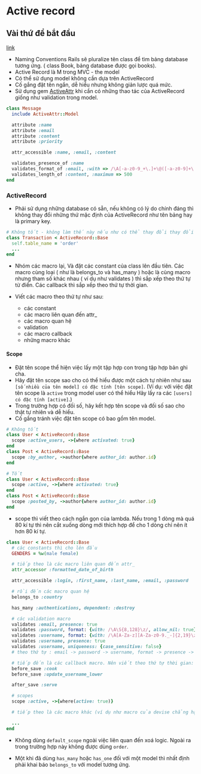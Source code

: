 # Active record 

## Vài thứ để bắt đầu
[link](https://github.com/cgriego/active_attr)
* Naming Conventions Rails sẽ pluralize tên class để tìm bảng database tương ứng. ( class Book, bảng database được gọi books).
* Active Record là M trong MVC - the model 
* Có thể sử dụng model không cần dựa trên ActiveRecord
* Cố gắng đặt tên ngắn, dễ hiểu nhưng không giản lược quá mức.
* Sử dụng gem [ActiveAttr](https://github.com/cgriego/active_attr) khi cần có những thao tác của ActiveRecord giống như validation trong model.

```ruby
class Message
  include ActiveAttr::Model

  attribute :name
  attribute :email
  attribute :content
  attribute :priority

  attr_accessible :name, :email, :content

  validates_presence_of :name
  validates_format_of :email, :with => /\A[-a-z0-9_+\.]+\@([-a-z0-9]+\.)+[a-z0-9]{2,4}\z/i
  validates_length_of :content, :maximum => 500
end
```

### ActiveRecord

* Phải sử dụng những database có sẵn, nếu không có lý do chính đáng thì không thay đổi những thứ mặc định của ActiveRecord như tên bảng hay là primary key.

```ruby
# Không tốt - không làm thế này nếu như có thể thay đổi thay đổi schema
class Transaction < ActiveRecord::Base
  self.table_name = 'order'
  ...
end
```

* Nhóm các macro lại, Và đặt các constant của class lên đầu tiên. Các macro cùng loại ( như là belongs_to và has_many ) hoặc là cùng macro nhưng tham số khác nhau ( ví dụ như validates ) thì sắp xếp theo thứ tự từ điển. Các callback thì sắp xếp theo thứ tự thời gian.

* Viết các macro theo thứ tự như sau:
  * các constant
  * các macro liên quan đến attr_
  * các macro quan hệ
  * validation
  * các macro callback
  * những macro khác

#### Scope
* Đặt tên scope thể hiện việc lấy một tập hợp con trong tập hợp bản ghi cha. 
* Hãy đặt tên scope sao cho có thể hiểu được một cách tự nhiên như sau 
`[số nhiều của tên model] có đặc tính [tên scope]`. 
(Ví dụ: với việc đặt tên scope là `active` trong model user có thể hiểu 
            Hãy lấy ra các `[users] có đặc tính [active]`.)
* Trong trường hợp có đối số, hãy kết hợp tên scope và đối số sao cho thật tự nhiên và dễ hiểu. 
* Cố gắng tránh việc đặt tên scope có bao gồm tên model. 

```ruby
# Không tốt
class User < ActiveRecord::Base
  scope :active_users, ->{where activated: true}
end
class Post < ActiveRecord::Base
  scope :by_author, ->author{where author_id: author.id}
end

# Tốt
class User < ActiveRecord::Base
  scope :active, ->{where activated: true}
end
class Post < ActiveRecord::Base
  scope :posted_by, ->author{where author_id: author.id}
end
```

* scope thì viết theo cách ngắn gọn của lambda. Nếu trong 1 dòng mà quá 80 kí tự thì nên cắt xuống dòng mới thích hợp để cho 1 dòng chỉ nên ít hơn 80 kí tự.

```ruby
class User < ActiveRecord::Base
  # các constants thì cho lên đầu
  GENDERS = %w(male female)

  # tiếp theo là các macro liên quan đến attr_
  attr_accessor :formatted_date_of_birth

  attr_accessible :login, :first_name, :last_name, :email, :password

  # rồi đến các macro quan hệ
  belongs_to :country

  has_many :authentications, dependent: :destroy

  # các validation macro
  validates :email, presence: true
  validates :password, format: {with: /\A\S{8,128}\z/, allow_nil: true}
  validates :username, format: {with: /\A[A-Za-z][A-Za-z0-9._-]{2,19}\z/}
  validates :username, presence: true
  validates :username, uniqueness: {case_sensitive: false}
  # theo thứ tự : email -> password -> username, format -> presence -> uniqueness

  # tiếp đến là các callback macro. Nên viết theo thứ tự thời gian: before -> after
  before_save :cook
  before_save :update_username_lower

  after_save :serve

  # scopes
  scope :active, ->{where(active: true)}

  # tiếp theo là các macro khác (ví dụ như macro của devise chẳng hạn)

  ...
end
```

* Không dùng ``` default_scope ``` ngoài việc liên quan đến xoá logic. Ngoài ra trong trường hợp này không được dùng ``` order ```.

* Một khi đã dùng `has_many` hoặc `has_one` đối với một model thì nhất định phải khai báo `belongs_to` với model tương ứng.
